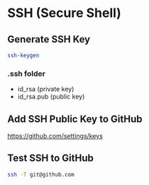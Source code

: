 # SSH (Secure Shell)

## Generate SSH Key

```bash
ssh-keygen
```

### .ssh folder

- id_rsa (private key)
- id_rsa.pub (public key)

## Add SSH Public Key to GitHub

https://github.com/settings/keys

## Test SSH to GitHub

```bash
ssh -T git@github.com
```
